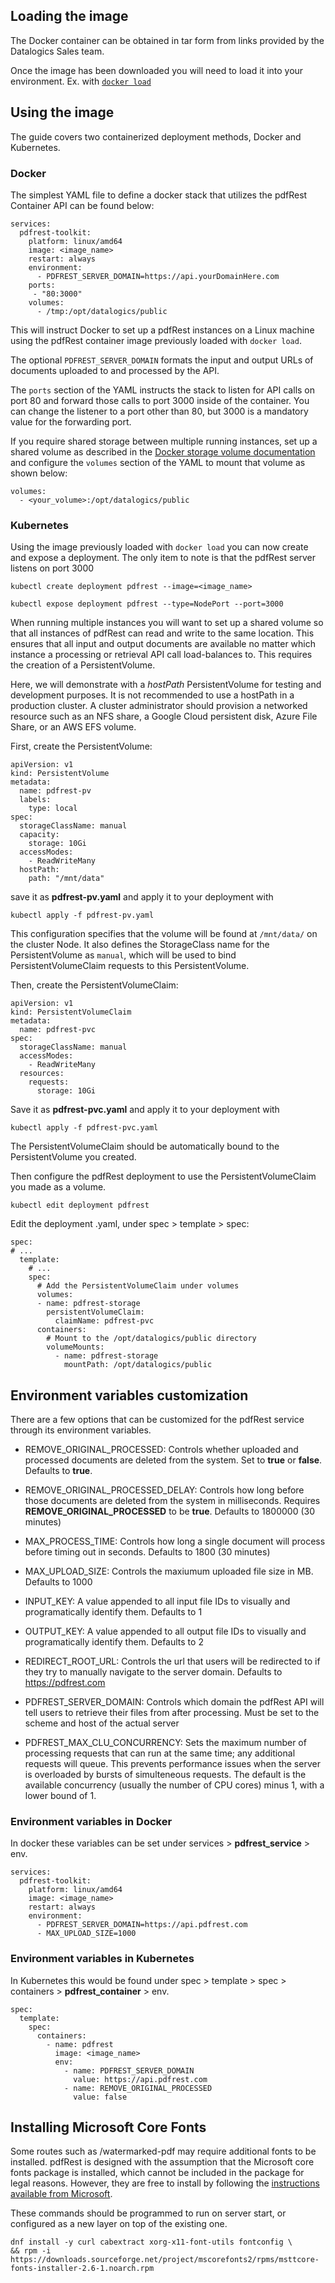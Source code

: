 ## Loading the image

The Docker container can be obtained in tar form from links provided by the Datalogics Sales team.

Once the image has been downloaded you will need to load it into your environment. Ex. with [`docker load`](https://docs.docker.com/reference/cli/docker/image/load/)

## Using the image

The guide covers two containerized deployment methods, Docker and Kubernetes.

### Docker

The simplest YAML file to define a docker stack that utilizes the pdfRest Container API can be found below:

```
services:
  pdfrest-toolkit:
    platform: linux/amd64
    image: <image_name>
    restart: always
    environment:
      - PDFREST_SERVER_DOMAIN=https://api.yourDomainHere.com
    ports:
     - "80:3000"
    volumes:
      - /tmp:/opt/datalogics/public
```

This will instruct Docker to set up a pdfRest instances on a Linux machine using the pdfRest container image previously loaded with `docker load`.

The optional `PDFREST_SERVER_DOMAIN` formats the input and output URLs of documents uploaded to and processed by the API.

The `ports` section of the YAML instructs the stack to listen for API calls on port 80 and forward those calls to port 3000 inside of the container. You can change the listener to a port other than 80, but 3000 is a mandatory value for the forwarding port.

If you require shared storage between multiple running instances, set up a shared volume as described in the [Docker storage volume documentation](https://docs.docker.com/storage/volumes) and configure the `volumes` section of the YAML to mount that volume as shown below:

```
volumes:
  - <your_volume>:/opt/datalogics/public
```

### Kubernetes

Using the image previously loaded with `docker load` you can now create and expose a deployment. The only item to note is that the pdfRest server listens on port 3000

`kubectl create deployment pdfrest --image=<image_name>`

`kubectl expose deployment pdfrest --type=NodePort --port=3000`

When running multiple instances you will want to set up a shared volume so that all instances of pdfRest can read and write to the same location. This ensures that all input and output documents are available no matter which instance a processing or retrieval API call load-balances to. This requires the creation of a PersistentVolume.

Here, we will demonstrate with a _hostPath_ PersistentVolume for testing and development purposes. It is not recommended to use a hostPath in a production cluster. A cluster administrator should provision a networked resource such as an NFS share, a Google Cloud persistent disk, Azure File Share, or an AWS EFS volume.

First, create the PersistentVolume:

```
apiVersion: v1
kind: PersistentVolume
metadata:
  name: pdfrest-pv
  labels:
    type: local
spec:
  storageClassName: manual
  capacity:
    storage: 10Gi
  accessModes:
    - ReadWriteMany
  hostPath:
    path: "/mnt/data"
```

save it as **pdfrest-pv.yaml** and apply it to your deployment with

`kubectl apply -f pdfrest-pv.yaml`

This configuration specifies that the volume will be found at `/mnt/data/` on the cluster Node. It also defines the StorageClass name for the PersistentVolume as `manual`, which will be used to bind PersistentVolumeClaim requests to this PersistentVolume.

Then, create the PersistentVolumeClaim:

```
apiVersion: v1
kind: PersistentVolumeClaim
metadata:
  name: pdfrest-pvc
spec:
  storageClassName: manual
  accessModes:
    - ReadWriteMany
  resources:
    requests:
      storage: 10Gi
```

Save it as **pdfrest-pvc.yaml** and apply it to your deployment with

`kubectl apply -f pdfrest-pvc.yaml`

The PersistentVolumeClaim should be automatically bound to the PersistentVolume you created.

Then configure the pdfRest deployment to use the PersistentVolumeClaim you made as a volume.

`kubectl edit deployment pdfrest`

Edit the deployment .yaml, under spec > template > spec:

```
spec:
# ...
  template:
    # ...
    spec:
      # Add the PersistentVolumeClaim under volumes
      volumes:
      - name: pdfrest-storage
        persistentVolumeClaim:
          claimName: pdfrest-pvc
      containers:
        # Mount to the /opt/datalogics/public directory
        volumeMounts:
          - name: pdfrest-storage
            mountPath: /opt/datalogics/public
```

## Environment variables customization

There are a few options that can be customized for the pdfRest service through its environment variables.

- REMOVE_ORIGINAL_PROCESSED: Controls whether uploaded and processed documents are deleted from the system. Set to **true** or **false**. Defaults to **true**.

- REMOVE_ORIGINAL_PROCESSED_DELAY: Controls how long before those documents are deleted from the system in milliseconds. Requires **REMOVE_ORIGINAL_PROCESSED** to be **true**. Defaults to 1800000 (30 minutes)

- MAX_PROCESS_TIME: Controls how long a single document will process before timing out in seconds. Defaults to 1800 (30 minutes)

- MAX_UPLOAD_SIZE: Controls the maxiumum uploaded file size in MB. Defaults to 1000

- INPUT_KEY: A value appended to all input file IDs to visually and programatically identify them. Defaults to 1

- OUTPUT_KEY: A value appended to all output file IDs to visually and programatically identify them. Defaults to 2

- REDIRECT_ROOT_URL: Controls the url that users will be redirected to if they try to manually navigate to the server domain. Defaults to https://pdfrest.com

- PDFREST_SERVER_DOMAIN: Controls which domain the pdfRest API will tell users to retrieve their files from after processing. Must be set to the scheme and host of the actual server

- PDFREST_MAX_CLU_CONCURRENCY: Sets the maximum number of processing requests that can run at the same time; any additional requests will queue. This prevents performance issues when the server is overloaded by bursts of simulteneous requests. The default is the available concurrency (usually the number of CPU cores) minus 1, with a lower bound of 1.

### Environment variables in Docker

In docker these variables can be set under services > **pdfrest_service** > env.

```
services:
  pdfrest-toolkit:
    platform: linux/amd64
    image: <image_name>
    restart: always
    environment:
      - PDFREST_SERVER_DOMAIN=https://api.pdfrest.com
      - MAX_UPLOAD_SIZE=1000
```

### Environment variables in Kubernetes

In Kubernetes this would be found under spec > template > spec > containers > **pdfrest_container** > env.

```
spec:
  template:
    spec:
      containers:
        - name: pdfrest
          image: <image_name>
          env:
            - name: PDFREST_SERVER_DOMAIN
              value: https://api.pdfrest.com
            - name: REMOVE_ORIGINAL_PROCESSED
              value: false
```

## Installing Microsoft Core Fonts

Some routes such as /watermarked-pdf may require additional fonts to be installed. pdfRest is designed with the assumption that the Microsoft core fonts package is installed, which cannot be included in the package for legal reasons. However, they are free to install by following the [instructions available from Microsoft](https://mscorefonts2.sourceforge.net).

These commands should be programmed to run on server start, or configured as a new layer on top of the existing one.

```
dnf install -y curl cabextract xorg-x11-font-utils fontconfig \
&& rpm -i https://downloads.sourceforge.net/project/mscorefonts2/rpms/msttcore-fonts-installer-2.6-1.noarch.rpm
```